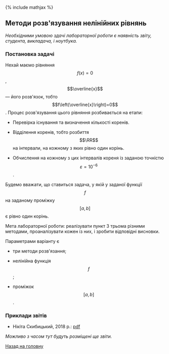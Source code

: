 {% include mathjax %}

## Методи розв'язування нелінійних рівнянь

_Необхідними умовою здачі лабораторної роботи є наявність звіту, студента, викладача, і ноутбука._

### Постановка задачі

Нехай маємо рівняння $$f(x) = 0$$, $$\overline{x}$$ &mdash; його розв'язок, тобто $$f\left(\overline{x}\right)=0$$. Процес розв'язування цього рівняння розбивається на етапи: 

- Перевірка існування та визначення кількості коренів.

- Відділення коренів, тобто розбиття $$\RR$$ на інтервали, на кожному з яких рівно один корінь.

- Обчислення на кожному з цих інтервалів кореня із заданою точністю $$\varepsilon=10^{-6}$$.

Будемо вважати, що ставиться задача, у якій у заданої функції $$f$$ на заданому проміжку $$[a, b]$$ є рівно один корінь.

Мета лабораторної роботи: реалізувати пункт 3 трьома різними методами, проаналізувати кожен із них, і зробити відповідні висновки.

Параметрами варіанту є 

- три методи розв'язання;

- нелінійна функція $$f$$;

- проміжок $$[a, b]$$.

<!-- ### Варіанти -->

### Приклади звітів

- Нікіта Скибицький, 2018&nbsp;р.: [pdf](tex/report.pdf)

_Можливо з часом тут будуть розміщені ще звіти._

[Назад на головну](../../README.md)
